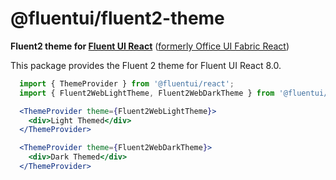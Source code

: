 # @fluentui/fluent2-theme

**Fluent2 theme for [Fluent UI React](https://developer.microsoft.com/en-us/fluentui)**
([formerly Office UI Fabric React](https://developer.microsoft.com/en-us/office/blogs/ui-fabric-is-evolving-into-fluent-ui/))

This package provides the Fluent 2 theme for Fluent UI React 8.0.

```jsx
  import { ThemeProvider } from '@fluentui/react';
  import { Fluent2WebLightTheme, Fluent2WebDarkTheme } from '@fluentui/fluent2-theme';

  <ThemeProvider theme={Fluent2WebLightTheme}>
    <div>Light Themed</div>
  </ThemeProvider>

  <ThemeProvider theme={Fluent2WebDarkTheme}>
    <div>Dark Themed</div>
  </ThemeProvider>
```
